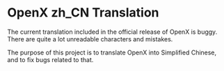 # OpenX zh_CN Translation

The current translation included in the official release of OpenX is buggy.
There are quite a lot unreadable characters and mistakes.

The purpose of this project is to translate OpenX into Simplified Chinese, and to fix bugs related to that.
